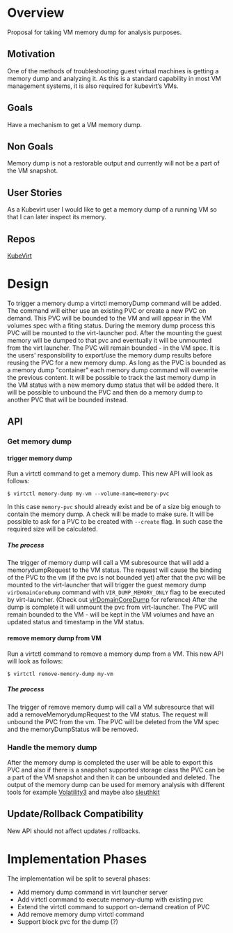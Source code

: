 # Overview
Proposal for taking VM memory dump for analysis purposes.

## Motivation
One of the methods of troubleshooting guest virtual machines is getting a memory dump and analyzing it. As this is a standard capability in most VM management systems, it is also required for kubevirt’s VMs.

## Goals
Have a mechanism to get a VM memory dump.

## Non Goals
Memory dump is not a restorable output and currently will not be a part of the VM snapshot.

## User Stories
As a Kubevirt user I would like to get a memory dump of a running VM so that I can later inspect its memory.

## Repos
[KubeVirt](https://github.com/kubevirt/kubevirt)

# Design
To trigger a memory dump a virtctl memoryDump command will be added.
The command will either use an existing PVC or create a new PVC on demand. This PVC will be bounded to the VM and will appear in the VM volumes spec with a fiting status.
During the memory dump process this PVC will be mounted to the virt-launcher pod. After the mounting the guest memory will be dumped to that pvc and eventually it will be unmounted from the virt launcher.
The PVC will remain bounded - in the VM spec. It is the users' responsibility to export/use the memory dump results before reusing the PVC for a new memory dump. As long as the PVC is bounded as a memory dump "container" each memory dump command will overwrite the previous content.
It will be possible to track the last memory dump in the VM status with a new memory dump status that will be added there.
It will be possible to unbound the PVC and then do a memory dump to another PVC that will be bounded instead. 

## API

### Get memory dump
#### trigger memory dump
Run a virtctl command to get a memory dump. This new API will look as follows:

`$ virtctl memory-dump my-vm --volume-name=memory-pvc`

In this case `memory-pvc` should already exist and be of a size big enough to contain the memory dump. A check will be made to make sure.
It will be possible to ask for a PVC to be created with `--create` flag. In such case the required size will be calculated.

##### The process
The trigger of memory dump will call a VM subresource that will add a memorydumpRequest to the VM status.
The request will cause the binding of the PVC to the vm (if the pvc is not bounded yet) after that the pvc will be mounted to the virt-launcher that will trigger the guest memory dump `virDomainCoreDump` command with `VIR_DUMP_MEMORY_ONLY` flag to be executed by virt-launcher.
(Check out [virDomainCoreDump](https://libvirt.org/html/libvirt-libvirt-domain.html#virDomainCoreDump) for reference)
After the dump is complete it will unmount the pvc from virt-launcher.
The PVC will remain bounded to the VM - will be kept in the VM volumes and have an updated status and timestamp in the VM status.

#### remove memory dump from VM
Run a virtctl command to remove a memory dump from a VM. This new API will look as follows:

`$ virtctl remove-memory-dump my-vm`

##### The process
The trigger of remove memory dump will call a VM subresource that will add a removeMemorydumpRequest to the VM status.
The request will unbound the PVC from the vm. The PVC will be deleted from the VM spec and the memoryDumpStatus will be removed.

### Handle the memory dump
After the memory dump is completed the user will be able to export this PVC and also if there is a snapshot supported storage class the PVC can be a part of the VM snapshot and then it can be unbounded and deleted.
The output of the memory dump can be used for memory analysis with different tools for example [Volatility3](https://github.com/volatilityfoundation/volatility3) and maybe also [sleuthkit](https://www.sleuthkit.org/autopsy/)


## Update/Rollback Compatibility
New API should not affect updates / rollbacks.

# Implementation Phases
The implementation wil be split to several phases:
* Add memory dump command in virt launcher server
* Add virtctl command to execute memory-dump with existing pvc
* Extend the virtctl command to support on-demand creation of PVC
* Add remove memory dump virtctl command
* Support block pvc for the dump (?)
